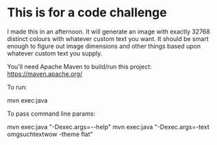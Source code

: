 # This is for a code challenge
I made this in an afternoon. It will generate an image with exactly 32768 distinct colours with whatever custom text you want. It should be smart enough to figure out image dimensions and other things based upon whatever custom text you supply.

You'll need Apache Maven to build/run this project: https://maven.apache.org/

To run:

mvn exec:java

To pass command line params:

mvn exec:java "-Dexec.args=--help"
mvn exec:java "-Dexec.args=-text omgsuchtextwow -theme flat"



